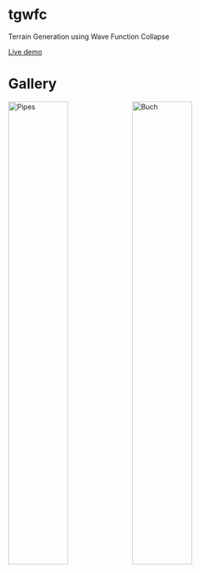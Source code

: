 # tgwfc
Terrain Generation using Wave Function Collapse

[Live demo](https://tgwfc.netlify.app/)

# Gallery

<div>
  <img src="https://i.imgur.com/t900ZNU.png" alt="Pipes" title="Pipes preset" width="49%">
  <img src="https://i.imgur.com/v6amSTm.png" alt="Buch" title="Buch preset" width="49%">
</div>
